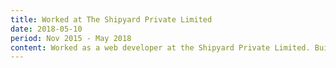 ```yaml
---
title: Worked at The Shipyard Private Limited
date: 2018-05-10
period: Nov 2015 - May 2018
content: Worked as a web developer at the Shipyard Private Limited. Built many projects in CodeIgniter and ReactJS. Trained 3-4 staff while here too. Was also pro-active in planning events for the company.
---
```

